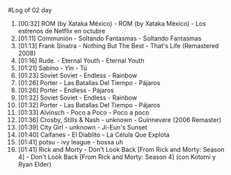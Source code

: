 #Log of 02 day

1. [00:32] ROM (by Xataka México) - ROM (by Xataka México) - Los estrenos de Netflix en octubre
1. [01:11] Communión - Soltando Fantasmas - Soltando Fantasmas
1. [01:13] Frank Sinatra - Nothing But The Best - That's Life (Remastered 2008)
1. [01:16] Rude. - Eternal Youth - Eternal Youth
1. [01:21] Sabino - Yin - Tú
1. [01:23] Soviet Soviet - Endless - Rainbow
1. [01:26] Porter - Las Batallas Del Tiempo - Pájaros
1. [01:26] Porter - Endless - Pájaros
1. [01:32] Soviet Soviet - Endless - Rainbow
1. [01:32] Porter - Las Batallas Del Tiempo - Pájaros
1. [01:33] Alvinsch - Poco a Poco - Poco a poco
1. [01:36] Crosby, Stills & Nash - unknown - Guinnevere (2006 Remaster)
1. [01:39] City Girl - unknown - Ji-Eun's Sunset
1. [01:40] Caifanes - El Diablito - La Célula Que Explota
1. [01:41] potsu - ivy league - bossa uh
1. [01:41] Rick and Morty - Don't Look Back [From Rick and Morty: Season 4] - Don't Look Back [From Rick and Morty: Season 4] (con Kotomi y Ryan Elder)
